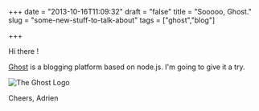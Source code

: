 +++
date = "2013-10-16T11:09:32"
draft = "false"
title = "Sooooo, Ghost."
slug = "some-new-stuff-to-talk-about"
tags = ["ghost","blog"]

+++

Hi there !

[Ghost](http://ghost.org/) is a blogging platform based on node.js. I'm going to give it a try.

![The Ghost Logo](http://tryghost.org/ghost.png)

Cheers,
Adrien
